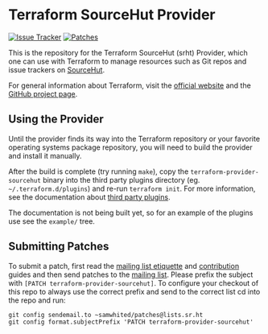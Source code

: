 # Terraform SourceHut Provider

[![Issue Tracker][badge]][issues]
[![Patches][listbadge]][mailing list]

[badge]: https://img.shields.io/badge/style-todo.sr.ht-green.svg?longCache=true&style=popout-square&label=issues
[listbadge]: https://img.shields.io/badge/style-lists.sr.ht-blue.svg?longCache=true&style=popout-square&label=patches
[issues]: https://todo.sr.ht/~samwhited/terraform-provider-sourcehut


This is the repository for the Terraform SourceHut (srht) Provider, which one
can use with Terraform to manage resources such as Git repos and issue trackers
on [SourceHut].

[SourceHut]: https://sourcehut.org/

For general information about Terraform, visit the [official
website] and the [GitHub project page].

[official website]: https://www.terraform.io/
[GitHub project page]: https://github.com/hashicorp/terraform


## Using the Provider

Until the provider finds its way into the Terraform repository or your favorite
operating systems package repository, you will need to build the provider and
install it manually.

After the build is complete (try running `make`), copy the
`terraform-provider-sourcehut` binary into the third party plugins directory
(eg. `~/.terraform.d/plugins`) and re-run `terraform init`.
For more information, see the documentation about [third party plugins].

The documentation is not being built yet, so for an example of the plugins use
see the `example/` tree.

[third party plugins]: https://www.terraform.io/docs/configuration/providers.html#third-party-plugins


## Submitting Patches

To submit a patch, first read the [mailing list etiquette] and [contribution]
guides and then send patches to the [mailing list].
Please prefix the subject with `[PATCH terraform-provider-sourcehut]`.
To configure your checkout of this repo to always use the correct prefix and
send to the correct list cd into the repo and run:

    git config sendemail.to ~samwhited/patches@lists.sr.ht
    git config format.subjectPrefix 'PATCH terraform-provider-sourcehut'

[mailing list etiquette]: https://man.sr.ht/lists.sr.ht/etiquette.md
[contribution]: https://man.sr.ht/git.sr.ht/send-email.md
[mailing list]: https://lists.sr.ht/~samwhited/patches
